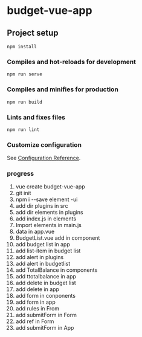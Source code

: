 # budget-vue-app

## Project setup
```
npm install
```

### Compiles and hot-reloads for development
```
npm run serve
```

### Compiles and minifies for production
```
npm run build
```

### Lints and fixes files
```
npm run lint
```

### Customize configuration
See [Configuration Reference](https://cli.vuejs.org/config/).

### progress
1. vue create budget-vue-app
2. git init
3. npm i --save element -ui
4. add dir plugins in src
5. add dir elements in plugins
6. add index.js in elements
7. Import elements in main.js
8. data in app.vue
9. BudgetList.vue add in component
10. add budget list in app
11. add list-item in budget list
12. add alert in plugins
13. add alert in budgetlist
14. add TotalBalance in components
15. add ttotalbalance in app
16. add delete in budget list
17. add delete in app
18. add form in conponents
19. add form in app
20. add rules in From
21. add submitForm in Form
22. add ref in Form
23. add submitForm in App